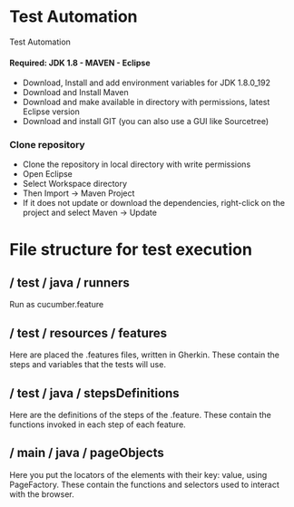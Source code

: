 
# Test Automation #
Test Automation


#### Required: JDK 1.8 - MAVEN - Eclipse ####
* Download, Install and add environment variables for JDK 1.8.0_192
* Download and Install Maven
* Download and make available in directory with permissions, latest Eclipse version
* Download and install GIT (you can also use a GUI like Sourcetree)


### Clone repository ###
* Clone the repository in local directory with write permissions
* Open Eclipse
* Select Workspace directory
* Then Import -> Maven Project
* If it does not update or download the dependencies, right-click on the project and select Maven -> Update


# File structure for test execution #

## / test / java / runners ##

Run as cucumber.feature


## / test / resources / features ##

Here are placed the .features files, written in Gherkin.
 These contain the steps and variables that the tests will use.

## / test / java / stepsDefinitions ##

Here are the definitions of the steps of the .feature.
 These contain the functions invoked in each step of each feature.

## / main / java / pageObjects ##

Here you put the locators of the elements with their key: value, using PageFactory.
 These contain the functions and selectors used to interact with the browser.
